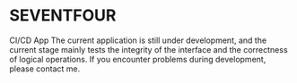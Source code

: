 # SEVENTFOUR
CI/CD App The current application is still under development, and the current stage mainly tests the integrity of the interface and the correctness of logical operations. If you encounter problems during development, please contact me.
